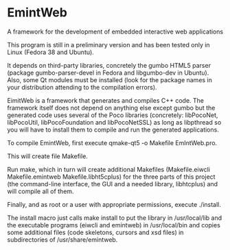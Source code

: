 # EmintWeb
A framework for the development of embedded interactive web applications

This program is still in a preliminary version and has been tested only in Linux (Fedora 38 and Ubuntu).

It depends on third-party libraries, concretely the gumbo HTML5 parser (package gumbo-parser-devel in Fedora and libgumbo-dev in Ubuntu).
Also, some Qt modules must be installed (look for the package names in your distribution attending to the compilation errors).

EimitWeb is a framework that generates and compiles C++ code. The framework itself does not depend on anything else except gumbo but the generated code uses several of the Poco libraries (concretely: libPocoNet, libPocoUtil, libPocoFoundation and libPocoNetSSL) as long as libpthread so you will have to install them to compile and run the generated applications. 

To compile EmintWeb, first execute qmake-qt5 -o Makefile EmIntWeb.pro.

This will create file Makefile.

Run make, which in turn will create additional Makefiles (Makefile.eiwcli  Makefile.emintweb  Makefile.libht5cplus) for the three parts of this project (the command-line interface, the GUI and a needed library, libhtcplus) and will compile all of them.

Finally, and as root or a user with appropriate permissions, execute ./install.

The install macro just calls make install to put the library in /usr/local/lib and the executable programs (eiwcli and emintweb) in /usr/local/bin and copies some additional files (code skeletons, cursors and xsd files) in subdirectories of /usr/share/emintweb.
